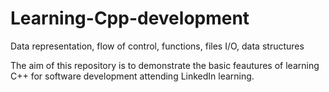 # Learning-Cpp-development
Data representation, flow of control, functions, files I/O, data structures

The aim of this repository is to demonstrate the basic feautures of learning C++ for software development attending LinkedIn learning.
